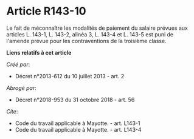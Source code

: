 # Article R143-10

Le fait de méconnaître les modalités de paiement du salaire prévues aux articles L. 143-1, L. 143-2, alinéa 3, L. 143-4 et L.
143-5 est puni de l'amende prévue pour les contraventions de la troisième classe.

**Liens relatifs à cet article**

_Créé par_:

  - Décret n°2013-612 du 10 juillet 2013 - art. 2

_Abrogé par_:

  - Décret n°2018-953 du 31 octobre 2018 - art. 56

_Cite_:

  - Code du travail applicable à Mayotte. - art. L143-1
  - Code du travail applicable à Mayotte. - art. L143-4
